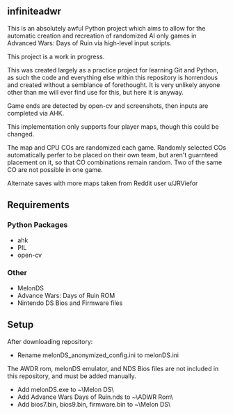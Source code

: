 ## infiniteadwr
This is an absolutely awful Python project which aims to allow for the automatic creation and recreation of randomized AI only games in Advanced Wars: Days of Ruin via high-level input scripts. 

This project is a work in progress.

This was created largely as a practice project for learning Git and Python, as such the code and everything else within this repository is horrendous and created without a semblance of forethought. It is very unlikely anyone other than me will ever find use for this, but here it is anyway. 

Game ends are detected by open-cv and screenshots, then inputs are completed via AHK.

This implementation only supports four player maps, though this could be changed.

The map and CPU COs are randomized each game. Randomly selected COs automatically perfer to be placed on their own team, but aren't guarnteed placement on it, so that CO combinations remain random. Two of the same CO are not possible in one game.

Alternate saves with more maps taken from Reddit user u/JRViefor

## Requirements
### Python Packages
- ahk
- PIL
- open-cv
### Other
- MelonDS
- Advance Wars: Days of Ruin ROM
- Nintendo DS Bios and Firmware files

## Setup
After downloading repository:
- Rename melonDS_anonymized_config.ini to melonDS.ini

The AWDR rom, melonDS emulator, and NDS Bios files are not included in this repository, and must be added manually.
- Add melonDS.exe to ~\Melon DS\
- Add Advance Wars Days of Ruin.nds to ~\ADWR Rom\
- Add bios7.bin, bios9.bin, firmware.bin to ~\Melon DS\
